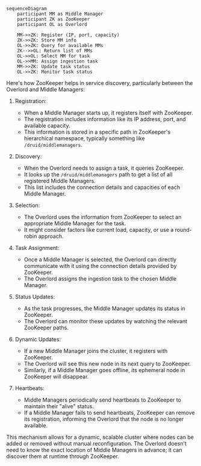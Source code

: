 ```mermaid
sequenceDiagram
    participant MM as Middle Manager
    participant ZK as ZooKeeper
    participant OL as Overlord

    MM->>ZK: Register (IP, port, capacity)
    ZK->>ZK: Store MM info
    OL->>ZK: Query for available MMs
    ZK-->>OL: Return list of MMs
    OL->>OL: Select MM for task
    OL->>MM: Assign ingestion task
    MM->>ZK: Update task status
    OL->>ZK: Monitor task status

```

Here's how ZooKeeper helps in service discovery, particularly between the Overlord and Middle Managers:

1. Registration:
   - When a Middle Manager starts up, it registers itself with ZooKeeper.
   - The registration includes information like its IP address, port, and available capacity.
   - This information is stored in a specific path in ZooKeeper's hierarchical namespace, typically something like `/druid/middlemanagers`.

2. Discovery:
   - When the Overlord needs to assign a task, it queries ZooKeeper.
   - It looks up the `/druid/middlemanagers` path to get a list of all registered Middle Managers.
   - This list includes the connection details and capacities of each Middle Manager.

3. Selection:
   - The Overlord uses the information from ZooKeeper to select an appropriate Middle Manager for the task.
   - It might consider factors like current load, capacity, or use a round-robin approach.

4. Task Assignment:
   - Once a Middle Manager is selected, the Overlord can directly communicate with it using the connection details provided by ZooKeeper.
   - The Overlord assigns the ingestion task to the chosen Middle Manager.

5. Status Updates:
   - As the task progresses, the Middle Manager updates its status in ZooKeeper.
   - The Overlord can monitor these updates by watching the relevant ZooKeeper paths.

6. Dynamic Updates:
   - If a new Middle Manager joins the cluster, it registers with ZooKeeper.
   - The Overlord will see this new node in its next query to ZooKeeper.
   - Similarly, if a Middle Manager goes offline, its ephemeral node in ZooKeeper will disappear.

7. Heartbeats:
   - Middle Managers periodically send heartbeats to ZooKeeper to maintain their "alive" status.
   - If a Middle Manager fails to send heartbeats, ZooKeeper can remove its registration, informing the Overlord that the node is no longer available.

This mechanism allows for a dynamic, scalable cluster where nodes can be added or removed without manual reconfiguration. The Overlord doesn't need to know the exact location of Middle Managers in advance; it can discover them at runtime through ZooKeeper.
